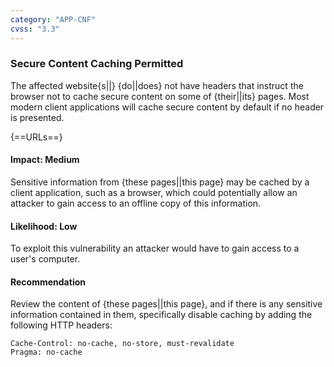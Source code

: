 ```yaml
---
category: "APP-CNF"
cvss: "3.3"
---
```

### Secure Content Caching Permitted
The affected website{s||} {do||does} not have headers that instruct the browser not to cache secure content on some of {their||its} pages. Most modern client applications will cache secure content by default if no header is presented.

{==URLs==}
#### Impact: Medium
Sensitive information from {these pages||this page} may be cached by a client application, such as a browser, which could potentially allow an attacker to gain access to an offline copy of this information.
#### Likelihood: Low
To exploit this vulnerability an attacker would have to gain access to a user's computer.
#### Recommendation
Review the content of {these pages||this page}, and if there is any sensitive information contained in them, specifically disable caching by adding the following HTTP headers:

```
Cache-Control: no-cache, no-store, must-revalidate
Pragma: no-cache
```